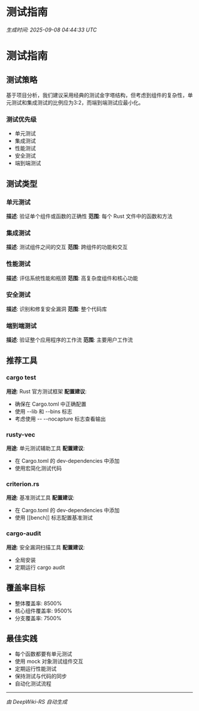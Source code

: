 # 测试指南

*生成时间: 2025-09-08 04:44:33 UTC*

# 测试指南

## 测试策略
基于项目分析，我们建议采用经典的测试金字塔结构，但考虑到组件的复杂性，单元测试和集成测试的比例应为3:2，而端到端测试应最小化。

### 测试优先级
- 单元测试
- 集成测试
- 性能测试
- 安全测试
- 端到端测试

## 测试类型
### 单元测试
**描述**: 验证单个组件或函数的正确性
**范围**: 每个 Rust 文件中的函数和方法

### 集成测试
**描述**: 测试组件之间的交互
**范围**: 跨组件的功能和交互

### 性能测试
**描述**: 评估系统性能和瓶颈
**范围**: 高复杂度组件和核心功能

### 安全测试
**描述**: 识别和修复安全漏洞
**范围**: 整个代码库

### 端到端测试
**描述**: 验证整个应用程序的工作流
**范围**: 主要用户工作流

## 推荐工具
### cargo test
**用途**: Rust 官方测试框架
**配置建议**:
- 确保在 Cargo.toml 中正确配置
- 使用 --lib 和 --bins 标志
- 考虑使用 -- --nocapture 标志查看输出

### rusty-vec
**用途**: 单元测试辅助工具
**配置建议**:
- 在 Cargo.toml 的 dev-dependencies 中添加
- 使用宏简化测试代码

### criterion.rs
**用途**: 基准测试工具
**配置建议**:
- 在 Cargo.toml 的 dev-dependencies 中添加
- 使用 [[bench]] 标志配置基准测试

### cargo-audit
**用途**: 安全漏洞扫描工具
**配置建议**:
- 全局安装
- 定期运行 cargo audit

## 覆盖率目标
- 整体覆盖率: 8500%
- 核心组件覆盖率: 9500%
- 分支覆盖率: 7500%

## 最佳实践
- 每个函数都要有单元测试
- 使用 mock 对象测试组件交互
- 定期运行性能测试
- 保持测试与代码的同步
- 自动化测试流程



---

*由 DeepWiki-RS 自动生成*
